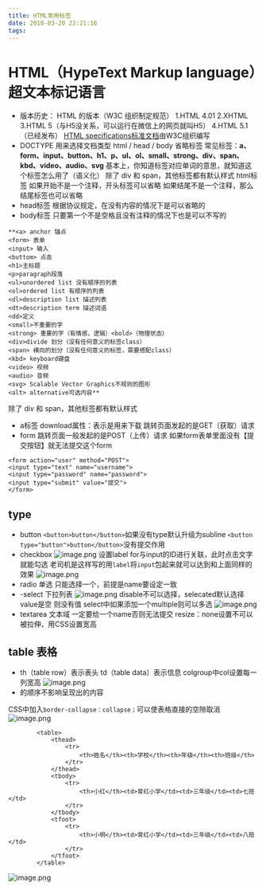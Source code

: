 ```yaml
---
title: HTML常用标签
date: 2018-03-20 22:21:16
tags:
---
```

# HTML（HypeText Markup language）超文本标记语言
- 版本历史：
HTML 的版本（W3C 组织制定规范）
1.HTML 4.01
2.XHTML
3.HTML 5（与H5没关系，可以运行在微信上的网页就叫H5）
4.HTML 5.1（已经发布）
[HTML specifications标准文档](https://www.w3.org/TR/html52/)由W3C组织编写
- DOCTYPE
用来选择文档类型
html / head / body
省略标签
常见标签：**a、form、input、button、h1、p、ul、ol、small、strong、div、span、kbd、video、audio、svg**
基本上，你知道标签对应单词的意思，就知道这个标签怎么用了（语义化）
除了 div 和 span，其他标签都有默认样式
html标签
如果开始不是一个注释，开头标签可以省略
如果结尾不是一个注释，那么结尾标签也可以省略
- head标签
根据协议规定，在没有内容的情况下是可以省略的
- body标签
只要第一个不是空格且没有注释的情况下也是可以不写的
```
**<a> anchor 锚点
<form> 表单
<input> 输入
<buttom> 点击
<h1>主标题
<p>paragraph段落
<ul>unordered list 没有顺序的列表
<ol>ordered list 有顺序的列表
<dl>description list 描述列表
<dt>description term 描述词语
<dd>定义
<small>不重要的字
<strong> 重要的字（有情感，逻辑）<bold>（物理状态）
<div>divide 划分（没有任何意义的标签class）
<span> 横向的划分（没有任何意义的标签，需要搭配class）
<kbd> keyboard键盘
<video> 视频
<audio> 音频
<svg> Scalable Vector Graphics不规则的图形
<alt> alternative可选内容**
```
除了 div 和 span，其他标签都有默认样式
- a标签
download属性：表示是用来下载
跳转页面发起的是GET（获取）请求
- form
跳转页面一般发起的是POST（上传）请求
如果form表单里面没有【提交按钮】就无法提交这个form
```
<form action="user" method="POST">  
<input type="text" name="username">  
<input type="password" name="password">  
<input type="submit" value="提交">  
</form>
```
## type
- button
`<button>button</button>`如果没有type默认升级为subline
`<button type="button">button</button>`没有提交作用
- checkbox
![image.png](https://upload-images.jianshu.io/upload_images/11007474-ddd398b6c254b935.png?imageMogr2/auto-orient/strip%7CimageView2/2/w/600)
设置label for与input的ID进行关联，此时点击文字就能勾选
老司机是这样写的用`label`将`input`包起来就可以达到和上面同样的效果
![image.png](https://upload-images.jianshu.io/upload_images/11007474-eb9e1cf2d70be7a1.png?imageMogr2/auto-orient/strip%7CimageView2/2/w/600)
- radio 单选
只能选择一个，前提是name要设定一致
- -select 下拉列表
![image.png](https://upload-images.jianshu.io/upload_images/11007474-a82d1f2aa92fc681.png?imageMogr2/auto-orient/strip%7CimageView2/2/w/1240)
disable不可以选择，selecated默认选择
value是空  则没有值
select中如果添加一个multiple则可以多选
![image.png](https://upload-images.jianshu.io/upload_images/11007474-c15373207d9f5b50.png?imageMogr2/auto-orient/strip%7CimageView2/2/w/1240)
- textarea 文本域
一定要给一个name否则无法提交
resize：none设置不可以被拉伸，用CSS设置宽高
## table 表格
- th（table row）表示表头  td（table data）表示信息
colgroup中col设置每一列宽高
![image.png](https://upload-images.jianshu.io/upload_images/11007474-c0bbdae019586e73.png?imageMogr2/auto-orient/strip%7CimageView2/2/w/1240)
- <thead><tbody><tfoot>的顺序不影响呈现出的内容
CSS中加入`border-collapse：collapse；`可以使表格直接的空隙取消
![image.png](https://upload-images.jianshu.io/upload_images/11007474-57bc84d14d1b7e14.png?imageMogr2/auto-orient/strip%7CimageView2/2/w/1240)
```
        <table>    
            <thead>
                <tr>
                    <th>姓名</th><th>学校</th><th>年级</th><th>班级</th>
                </tr>
            </thead>
            <tbody>
                <tr>
                    <th>小红</th><td>育红小学</td><td>三年级</td><td>七班</td>
                </tr>
            </tbody>
            <tfoot>
                <tr>
                    <th>小明</th><td>育红小学</td><td>三年级</td><td>八班</td>
                </tr>
            </tfoot>
        </table>
```
![image.png](https://upload-images.jianshu.io/upload_images/11007474-ba2822a140b1cbf8.png?imageMogr2/auto-orient/strip%7CimageView2/2/w/1240)
